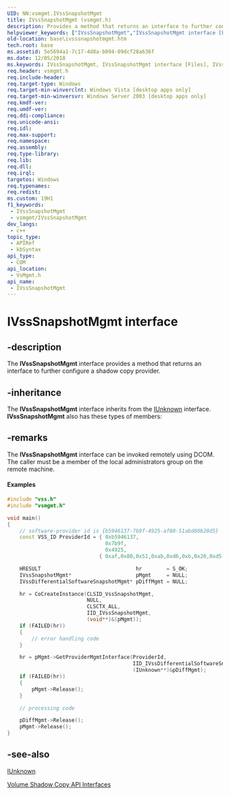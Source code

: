 ```yaml
---
UID: NN:vsmgmt.IVssSnapshotMgmt
title: IVssSnapshotMgmt (vsmgmt.h)
description: Provides a method that returns an interface to further configure a shadow copy provider.
helpviewer_keywords: ["IVssSnapshotMgmt","IVssSnapshotMgmt interface [Files]","IVssSnapshotMgmt interface [Files]","described","base.ivsssnapshotmgmt","vsmgmt/IVssSnapshotMgmt"]
old-location: base\ivsssnapshotmgmt.htm
tech.root: base
ms.assetid: 5e5694a1-7c17-4d8a-b094-09dcf28a636f
ms.date: 12/05/2018
ms.keywords: IVssSnapshotMgmt, IVssSnapshotMgmt interface [Files], IVssSnapshotMgmt interface [Files],described, base.ivsssnapshotmgmt, vsmgmt/IVssSnapshotMgmt
req.header: vsmgmt.h
req.include-header: 
req.target-type: Windows
req.target-min-winverclnt: Windows Vista [desktop apps only]
req.target-min-winversvr: Windows Server 2003 [desktop apps only]
req.kmdf-ver: 
req.umdf-ver: 
req.ddi-compliance: 
req.unicode-ansi: 
req.idl: 
req.max-support: 
req.namespace: 
req.assembly: 
req.type-library: 
req.lib: 
req.dll: 
req.irql: 
targetos: Windows
req.typenames: 
req.redist: 
ms.custom: 19H1
f1_keywords:
 - IVssSnapshotMgmt
 - vsmgmt/IVssSnapshotMgmt
dev_langs:
 - c++
topic_type:
 - APIRef
 - kbSyntax
api_type:
 - COM
api_location:
 - VsMgmt.h
api_name:
 - IVssSnapshotMgmt
---
```


# IVssSnapshotMgmt interface


## -description

The <b>IVssSnapshotMgmt</b> interface provides a 
    method that returns an interface to further configure a shadow copy provider.

## -inheritance

The <b xmlns:loc="http://microsoft.com/wdcml/l10n">IVssSnapshotMgmt</b> interface inherits from the <a href="/windows/desktop/api/unknwn/nn-unknwn-iunknown">IUnknown</a> interface. <b>IVssSnapshotMgmt</b> also has these types of members:

## -remarks

The <b>IVssSnapshotMgmt</b> interface can be invoked 
    remotely using DCOM. The caller must be a member of the local administrators group on the remote machine.


#### Examples


```cpp
#include "vss.h"
#include "vsmgmt.h"

void main()
{
    // software-provider id is {b5946137-7b9f-4925-af80-51abd60b20d5}
    const VSS_ID ProviderId = { 0xb5946137, 
                                0x7b9f, 
                                0x4925, 
                              { 0xaf,0x80,0x51,0xab,0xd6,0xb,0x20,0xd5 } };

    HRESULT                               hr        = S_OK;
    IVssSnapshotMgmt*                     pMgmt     = NULL;
    IVssDifferentialSoftwareSnapshotMgmt* pDiffMgmt = NULL;

    hr = CoCreateInstance(CLSID_VssSnapshotMgmt,
                          NULL,
                          CLSCTX_ALL,
                          IID_IVssSnapshotMgmt,
                          (void**)&(pMgmt));
    if (FAILED(hr)) 
    {
        // error handling code
    }

    hr = pMgmt->GetProviderMgmtInterface(ProviderId, 
                                         IID_IVssDifferentialSoftwareSnapshotMgmt, 
                                         (IUnknown**)&pDiffMgmt);
    if (FAILED(hr)) 
    {
        pMgmt->Release();
    }

    // processing code

    pDiffMgmt->Release();
    pMgmt->Release();
}

```

## -see-also

<a href="/windows/desktop/api/unknwn/nn-unknwn-iunknown">IUnknown</a>



<a href="/windows/desktop/VSS/volume-shadow-copy-api-interfaces">Volume Shadow Copy API Interfaces</a>
